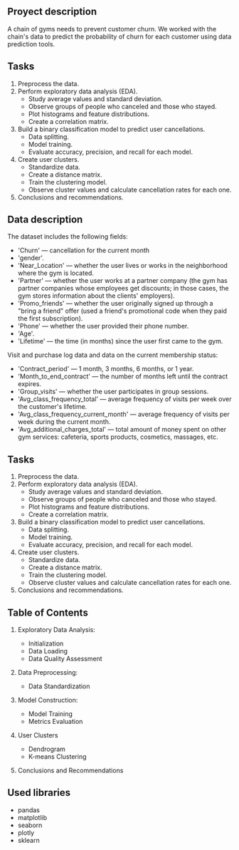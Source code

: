## Proyect description

A chain of gyms needs to prevent customer churn. We worked with the chain's data to predict the probability of churn for each customer using data prediction tools.

## Tasks

1. Preprocess the data.
2. Perform exploratory data analysis (EDA).
   - Study average values and standard deviation.
   - Observe groups of people who canceled and those who stayed.
   - Plot histograms and feature distributions.
   - Create a correlation matrix.
3. Build a binary classification model to predict user cancellations.
   - Data splitting.
   - Model training.
   - Evaluate accuracy, precision, and recall for each model.
4. Create user clusters.
   - Standardize data.
   - Create a distance matrix.
   - Train the clustering model.
   - Observe cluster values and calculate cancellation rates for each one.
5. Conclusions and recommendations.

## Data description

The dataset includes the following fields:

- 'Churn' — cancellation for the current month
- 'gender'.
- 'Near_Location' — whether the user lives or works in the neighborhood where the gym is located.
- 'Partner' — whether the user works at a partner company (the gym has partner companies whose employees get discounts; in those cases, the gym stores information about the clients' employers).
- 'Promo_friends' — whether the user originally signed up through a "bring a friend" offer (used a friend's promotional code when they paid the first subscription).
- 'Phone' — whether the user provided their phone number.
- 'Age'.
- 'Lifetime' — the time (in months) since the user first came to the gym.

Visit and purchase log data and data on the current membership status:
- 'Contract_period' — 1 month, 3 months, 6 months, or 1 year.
- 'Month_to_end_contract' — the number of months left until the contract expires.
- 'Group_visits' — whether the user participates in group sessions.
- 'Avg_class_frequency_total' — average frequency of visits per week over the customer's lifetime.
- 'Avg_class_frequency_current_month' — average frequency of visits per week during the current month.
- 'Avg_additional_charges_total' — total amount of money spent on other gym services: cafeteria, sports products, cosmetics, massages, etc.

## Tasks

1. Preprocess the data.
2. Perform exploratory data analysis (EDA).
   - Study average values and standard deviation.
   - Observe groups of people who canceled and those who stayed.
   - Plot histograms and feature distributions.
   - Create a correlation matrix.
3. Build a binary classification model to predict user cancellations.
   - Data splitting.
   - Model training.
   - Evaluate accuracy, precision, and recall for each model.
4. Create user clusters.
   - Standardize data.
   - Create a distance matrix.
   - Train the clustering model.
   - Observe cluster values and calculate cancellation rates for each one.
5. Conclusions and recommendations.

## Table of Contents

 1. Exploratory Data Analysis:
    - Initialization
    - Data Loading
    - Data Quality Assessment
    
2. Data Preprocessing:
    - Data Standardization
 
 3. Model Construction:
    - Model Training
    - Metrics Evaluation

4. User Clusters  
    - Dendrogram
    - K-means Clustering
 
5. Conclusions and Recommendations

## Used libraries

- pandas
- matplotlib
- seaborn
- plotly
- sklearn
